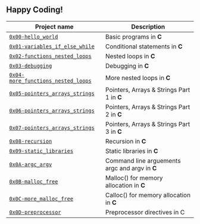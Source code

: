## Happy Coding!

| Project name | Description |
| ------------ | ----------- |
| [`0x00-hello_world`](https://github.com/antonymuga/alx-low_level_programming/tree/master/0x00-hello_world) | Basic programs in **C** |
| [`0x01-variables_if_else_while`](https://github.com/antonymuga/alx-low_level_programming/tree/master/0x01-variables_if_else_while) | Conditional statements in **C** |
| [`0x02-functions_nested_loops`](https://github.com/antonymuga/alx-low_level_programming/tree/master/0x02-functions_nested_loops) | Nested loops in **C** |
| [`0x03-debugging`](https://github.com/antonymuga/alx-low_level_programming/tree/master/0x03-debugging) | Debugging in **C** |
| [`0x04-more_functions_nested_loops`](https://github.com/antonymuga/alx-low_level_programming/tree/master/0x04-more_functions_nested_loops) | More nested loops in **C** |
| [`0x05-pointers_arrays_strings`](https://github.com/antonymuga/alx-low_level_programming/tree/master/0x05-pointers_arrays_strings) | Pointers, Arrays & Strings Part 1 in **C** |
| [`0x06-pointers_arrays_strings`](https://github.com/antonymuga/alx-low_level_programming/tree/master/0x06-pointers_arrays_strings) | Pointers, Arrays & Strings Part 2 in **C** |
| [`0x07-pointers_arrays_strings`](https://github.com/antonymuga/alx-low_level_programming/tree/master/0x07-pointers_arrays_strings) | Pointers, Arrays & Strings Part 3 in **C** |
| [`0x08-recursion`](https://github.com/antonymuga/alx-low_level_programming/tree/master/0x08-recursion) | Recursion in **C** |
| [`0x09-static_libraries`](https://github.com/antonymuga/alx-low_level_programming/tree/master/0x09-static_libraries) | Static libraries in **C** |
| [`0x0A-argc_argv`](https://github.com/antonymuga/alx-low_level_programming/tree/master/0x0A-argc_argv) | Command line arguements argc and argv in **C** |
| [`0x0B-malloc_free`](https://github.com/antonymuga/alx-low_level_programming/tree/master/0x0B-malloc_free) | Malloc() for memory allocation in **C** |
[`0x0C-more_malloc_free`](https://github.com/antonymuga/alx-low_level_programming/tree/master/0x0C-more_malloc_free) | Calloc() for memory allocation in **C** |
[`0x0D-preprocessor`](https://github.com/antonymuga/alx-low_level_programming/tree/master/0x0D-preprocessor) | Preprocessor directives in  C |
